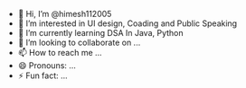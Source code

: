- 👋 Hi, I’m @himesh112005
- 👀 I’m interested in UI design, Coading and Public Speaking
- 🌱 I’m currently learning DSA In Java, Python
- 💞️ I’m looking to collaborate on ...
- 📫 How to reach me ...
- 😄 Pronouns: ...
- ⚡ Fun fact: ...

<!---
himesh112005/himesh112005 is a ✨ special ✨ repository because its `README.md` (this file) appears on your GitHub profile.
You can click the Preview link to take a look at your changes.
--->
